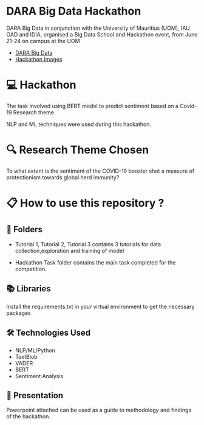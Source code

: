 # DARA Big Data Hackathon
DARA Big Data in conjunction with the University of Mauritius (UOM), IAU OAD and IDIA, organised a Big Data School and Hackathon event, from June 21-24 on campus at the UOM

* [DARA Big Data](https://www.darabigdata.com/)
* [Hackathon Images](https://twitter.com/DARABigData/status/1540327330815557636)

# :computer: Hackathon
The task involved using BERT model to predict sentiment based on a Covid-19 Research theme.

NLP and ML techniques were used during this hackathon.

# :mag: Research Theme Chosen
To what extent is the sentiment of the COVID-19 booster shot a measure of protectionism towards global herd immunity?

# :clipboard: How to use this repository ?

## :file_folder: Folders
 - Tutorial 1, Tutorial 2, Tutorial 3 contains 3 tutorials for data collection,exploration and training of model

 - Hackathon Task folder contains the main task completed for the competition.

## :books: Libraries

Install the requirements.txt in your virtual environment to get the necessary packages

## :hammer_and_wrench: Technologies Used
- NLP/ML/Python
- TextBlob
- VADER
- BERT
- Sentiment Analysis

## :movie_camera: Presentation
Powerpoint attached can be used as a guide to methodology and findings of the hackathon.